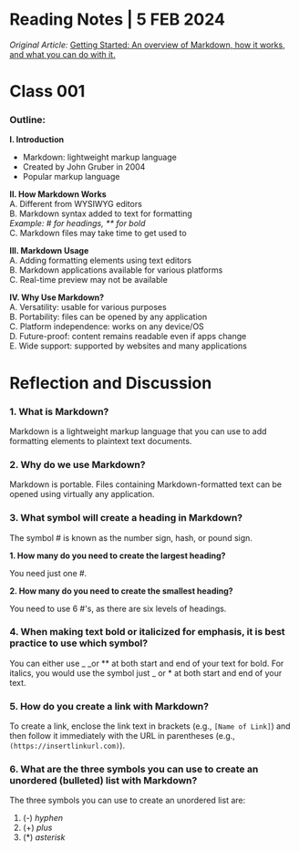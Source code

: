 # Reading Notes | 5 FEB 2024 
_Original Article:_ [Getting Started: An overview of Markdown, how it works, and what you can do with it.](https://www.markdownguide.org/getting-started/)  

# Class 001
### Outline:
**I. Introduction**
-   Markdown: lightweight markup language
-   Created by John Gruber in 2004
-   Popular markup language

**II. How Markdown Works**  
A. Different from WYSIWYG editors  
B. Markdown syntax added to text for formatting 	  
_Example: # for headings, ** for bold_  
C. Markdown files may take time to get used to

**III. Markdown Usage**  
A. Adding formatting elements using text editors  
B. Markdown applications available for various platforms  
C. Real-time preview may not be available

**IV. Why Use Markdown?**  
A. Versatility: usable for various purposes  
B. Portability: files can be opened by any application  
C. Platform independence: works on any device/OS  
D. Future-proof: content remains readable even if apps change  
E. Wide support: supported by websites and many applications

# Reflection and Discussion

### 1.  What is Markdown?
Markdown is a lightweight markup language that you can use to add formatting elements to plaintext text documents.
### 2.  Why do we use Markdown?
Markdown is portable. Files containing Markdown-formatted text can be opened using virtually any application.
### 3.  What symbol will create a heading in Markdown?  
The symbol # is known as the number sign, hash, or pound sign.  

  **1.  How many do you need to create the largest heading?**
  
   You need just one #. 
    
  **2.  How many do you need to create the smallest heading?** 
  
  You need to use 6 #'s, as there are six levels of headings.  
  
### 4.  When making text bold or italicized for emphasis, it is best practice to use which symbol?
You can either use _ _or ** at both start and end of your text for bold. For italics, you would use the symbol just _ or * at both start and end of your text. 
### 5.  How do you create a link with Markdown?
To create a link, enclose the link text in brackets (e.g.,  `[Name of Link]`) and then follow it immediately with the URL in parentheses (e.g.,  `(https://insertlinkurl.com)`).
### 6.  What are the three symbols you can use to create an unordered (bulleted) list with Markdown?
The three symbols you can use to create an unordered list are: 
1. (-) *hyphen*
2. (+) *plus*
3. (*) *asterisk*

